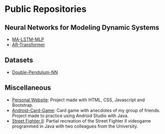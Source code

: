 # Public Repositories
 
## Neural Networks for Modeling Dynamic Systems
- [MA-LSTM-MLP](https://github.com/javierfa98/MA-LSTM-MLP)
- [AR-Transformer](https://github.com/javierfa98/AR_Transformer)

## Datasets
- [Double-Pendulum-NN](https://github.com/javierfa98/Double-Pendulum-NN)

## Miscellaneous
- [Personal Website](https://github.com/javierfa98/javierfa98.github.io): Project made with HTML, CSS, Javascript and Bootstrap.
- [Android-Card-Game](https://github.com/javierfa98/Android-Card-Game): Card game with anecdotes of my group of friends. Project made to practice using Android Studio with Java.
- [Street Fighter II](https://github.com/javierfa98/Street_Fighter_II): Partial recreation of the Street Fighter II videogame programmed in Java with two colleagues from the University.

